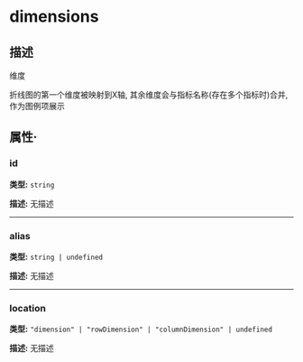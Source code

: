 # dimensions
## 描述
维度

折线图的第一个维度被映射到X轴, 其余维度会与指标名称(存在多个指标时)合并, 作为图例项展示


## 属性·

### id

**类型:** `string`

**描述:**
无描述

---

### alias

**类型:** `string | undefined`

**描述:**
无描述

---

### location

**类型:** `"dimension" | "rowDimension" | "columnDimension" | undefined`

**描述:**
无描述